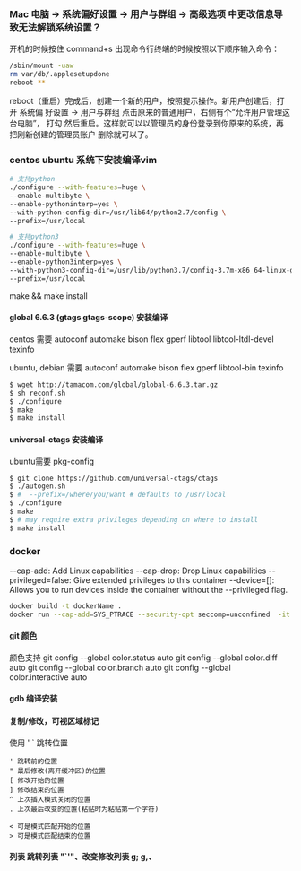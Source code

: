 ### Mac 电脑 -> 系统偏好设置 -> 用户与群组 -> 高级选项 中更改信息导致无法解锁系统设置？
开机的时候按住 command+s 出现命令行终端的时候按照以下顺序输入命令：

```bash
/sbin/mount -uaw
rm var/db/.applesetupdone
reboot **
```

reboot（重启）完成后，创建一个新的用户，按照提示操作。新用户创建后，打开 系统偏
好设置 -> 用户与群组 点击原来的普通用户，右侧有个“允许用户管理这台电脑”， 打勾
然后重启。这样就可以以管理员的身份登录到你原来的系统，再把刚新创建的管理员账户
删除就可以了。

### centos ubuntu 系统下安装编译vim

```bash
# 支持python
./configure --with-features=huge \
--enable-multibyte \
--enable-pythoninterp=yes \
--with-python-config-dir=/usr/lib64/python2.7/config \
--prefix=/usr/local

# 支持python3
./configure --with-features=huge \
--enable-multibyte \
--enable-python3interp=yes \
--with-python3-config-dir=/usr/lib/python3.7/config-3.7m-x86_64-linux-gnu \
--prefix=/usr/local
```


make && make install 

#### global 6.6.3 (gtags gtags-scope) 安装编译

centos 需要
autoconf automake bison flex gperf libtool libtool-ltdl-devel texinfo

ubuntu, debian 需要
autoconf automake bison flex gperf libtool-bin texinfo

```bash
$ wget http://tamacom.com/global/global-6.6.3.tar.gz
$ sh reconf.sh 
$ ./configure
$ make
$ make install
```

#### universal-ctags 安装编译

ubuntu需要 pkg-config

```bash
$ git clone https://github.com/universal-ctags/ctags
$ ./autogen.sh
$ #  --prefix=/where/you/want # defaults to /usr/local
$ ./configure
$ make
$ # may require extra privileges depending on where to install
$ make install
```

### docker

--cap-add: Add Linux capabilities
--cap-drop: Drop Linux capabilities
--privileged=false: Give extended privileges to this container
--device=[]: Allows you to run devices inside the container without the --privileged flag.

```bash
docker build -t dockerName .
docker run --cap-add=SYS_PTRACE --security-opt seccomp=unconfined  -it dockerName
```

#### git 颜色

颜色支持
git config --global color.status auto
git config --global color.diff auto
git config --global color.branch auto
git config --global color.interactive auto

#### gdb 编译安装


#### 复制/修改，可视区域标记

使用 ' ` 跳转位置

```
' 跳转前的位置
" 最后修改(离开缓冲区)的位置
[ 修改开始的位置
] 修改结束的位置
^ 上次插入模式关闭的位置
. 上次最后改变的位置(粘贴时为粘贴第一个字符)

< 可是模式匹配开始的位置
> 可是模式匹配结束的位置

```

#### 列表 跳转列表 "`'"、改变修改列表 g; g,、
